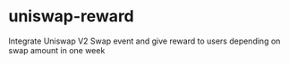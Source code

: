 # uniswap-reward
Integrate Uniswap V2 Swap event and give reward to users depending on swap amount in one week
